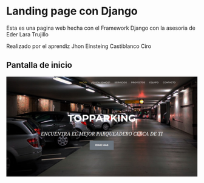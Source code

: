 # Landing page con Django

Esta es una pagina web hecha con el Framework Django con la 
asesoria de Eder Lara Trujillo

Realizado por el aprendiz Jhon Einsteing Castiblanco Ciro

## Pantalla de inicio
![inicio de Landing](inicio.jpg)

